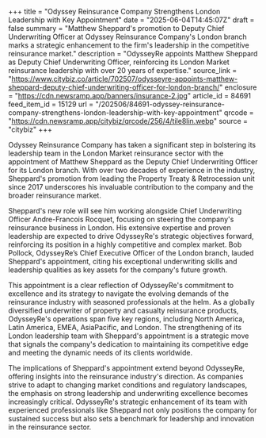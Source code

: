 +++
title = "Odyssey Reinsurance Company Strengthens London Leadership with Key Appointment"
date = "2025-06-04T14:45:07Z"
draft = false
summary = "Matthew Sheppard's promotion to Deputy Chief Underwriting Officer at Odyssey Reinsurance Company's London branch marks a strategic enhancement to the firm's leadership in the competitive reinsurance market."
description = "OdysseyRe appoints Matthew Sheppard as Deputy Chief Underwriting Officer, reinforcing its London Market reinsurance leadership with over 20 years of expertise."
source_link = "https://www.citybiz.co/article/702507/odysseyre-appoints-matthew-sheppard-deputy-chief-underwriting-officer-for-london-branch/"
enclosure = "https://cdn.newsramp.app/banners/insurance-2.jpg"
article_id = 84691
feed_item_id = 15129
url = "/202506/84691-odyssey-reinsurance-company-strengthens-london-leadership-with-key-appointment"
qrcode = "https://cdn.newsramp.app/citybiz/qrcode/256/4/tile8lin.webp"
source = "citybiz"
+++

<p>Odyssey Reinsurance Company has taken a significant step in bolstering its leadership team in the London Market reinsurance sector with the appointment of Matthew Sheppard as the Deputy Chief Underwriting Officer for its London branch. With over two decades of experience in the industry, Sheppard's promotion from leading the Property Treaty & Retrocession unit since 2017 underscores his invaluable contribution to the company and the broader reinsurance market.</p><p>Sheppard's new role will see him working alongside Chief Underwriting Officer Andre-Francois Rocquet, focusing on steering the company's reinsurance business in London. His extensive expertise and proven leadership are expected to drive OdysseyRe's strategic objectives forward, reinforcing its position in a highly competitive and complex market. Bob Pollock, OdysseyRe’s Chief Executive Officer of the London branch, lauded Sheppard's appointment, citing his exceptional underwriting skills and leadership qualities as key assets for the company's future growth.</p><p>This appointment is a clear reflection of OdysseyRe's commitment to excellence and its strategy to navigate the evolving demands of the reinsurance industry with seasoned professionals at the helm. As a globally diversified underwriter of property and casualty reinsurance products, OdysseyRe's operations span five key regions, including North America, Latin America, EMEA, AsiaPacific, and London. The strengthening of its London leadership team with Sheppard's appointment is a strategic move that signals the company's dedication to maintaining its competitive edge and meeting the dynamic needs of its clients worldwide.</p><p>The implications of Sheppard's appointment extend beyond OdysseyRe, offering insights into the reinsurance industry's direction. As companies strive to adapt to changing market conditions and regulatory landscapes, the emphasis on strong leadership and underwriting excellence becomes increasingly critical. OdysseyRe's strategic enhancement of its team with experienced professionals like Sheppard not only positions the company for sustained success but also sets a benchmark for leadership and innovation in the reinsurance sector.</p>
